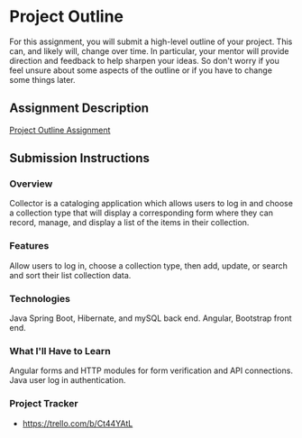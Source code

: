 # Project Outline
For this assignment, you will submit a high-level outline of your project. This can, and likely will, change over time. In particular, your mentor will provide direction and feedback to help sharpen your ideas. So don't worry if you feel unsure about some aspects of the outline or if you have to change some things later.

## Assignment Description
[Project Outline Assignment](https://education.launchcode.org/liftoff/modules/assignments/project-outline)

## Submission Instructions

### Overview
Collector is a cataloging application which allows users to log in and choose a collection type that will display a corresponding form where they can record, manage, and display a list of the items in their collection.
### Features
Allow users to log in, choose a collection type, then add, update, or search and sort their list collection data.
### Technologies
Java Spring Boot, Hibernate, and mySQL back end. Angular, Bootstrap front end.
### What I'll Have to Learn
Angular forms and HTTP modules for form verification and API connections. Java user log in authentication.
### Project Tracker

* https://trello.com/b/Ct44YAtL
